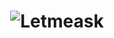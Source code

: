 <h1 align="center">
    <img alt="Letmeask" title="#NextLevelWeek" src="./github/landing-page" />
</h1>
